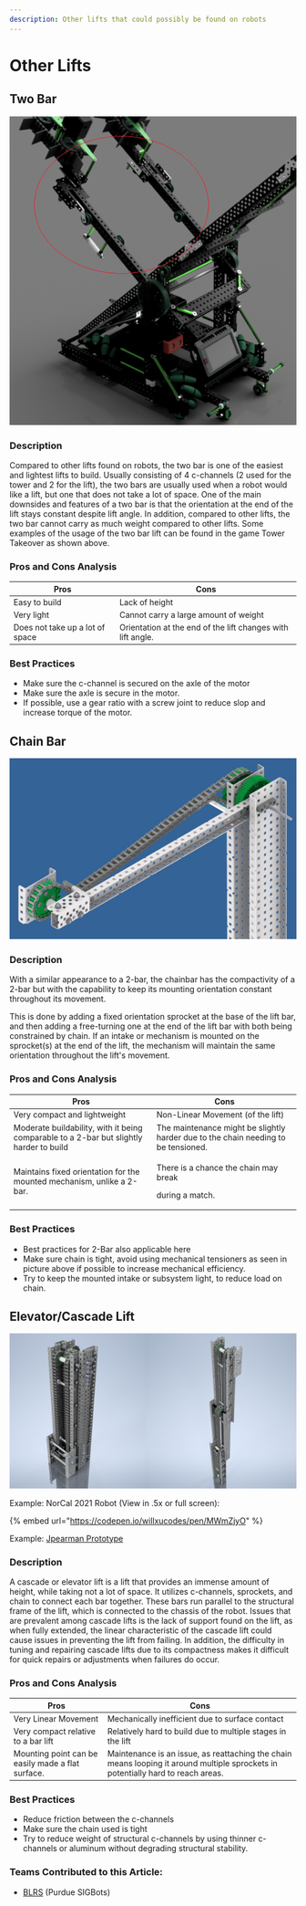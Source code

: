 ```yaml
---
description: Other lifts that could possibly be found on robots
---
```


# Other Lifts

## Two Bar

![2-Bar with Roller Intakes Mounted in Red (CAD of 7K Courtesy of Zach 929U)](<../../.gitbook/assets/image (17).png>)

### Description

Compared to other lifts found on robots, the two bar is one of the easiest and lightest lifts to build. Usually consisting of 4 c-channels (2 used for the tower and 2 for the lift), the two bars are usually used when a robot would like a lift, but one that does not take a lot of space. One of the main downsides and features of a two bar is that the orientation at the end of the lift stays constant despite lift angle. In addition, compared to other lifts, the two bar cannot carry as much weight compared to other lifts. Some examples of the usage of the two bar lift can be found in the game Tower Takeover as shown above.

### Pros and Cons Analysis

| Pros                            | Cons                                                        |
| ------------------------------- | ----------------------------------------------------------- |
| Easy to build                   | Lack of height                                              |
| Very light                      | Cannot carry a large amount of weight                       |
| Does not take up a lot of space | Orientation at the end of the lift changes with lift angle. |

### Best Practices

* Make sure the c-channel is secured on the axle of the motor
* Make sure the axle is secure in the motor.
* If possible, use a gear ratio with a screw joint to reduce slop and increase torque of the motor.

## Chain Bar

![Chain Bar With Tensioned Chain (Courtesy of AURA)](<../../.gitbook/assets/image (18).png>)

### Description

With a similar appearance to a 2-bar, the chainbar has the compactivity of a 2-bar but with the capability to keep its mounting orientation constant throughout its movement.

This is done by adding a fixed orientation sprocket at the base of the lift bar, and then adding a free-turning one at the end of the lift bar with both being constrained by chain. If an intake or mechanism is mounted on the sprocket(s) at the end of the lift, the mechanism will maintain the same orientation throughout the lift's movement.

### Pros and Cons Analysis

| Pros                                                                                    | Cons                                                                               |
| --------------------------------------------------------------------------------------- | ---------------------------------------------------------------------------------- |
| Very compact and lightweight                                                            | Non-Linear Movement (of the lift)                                                  |
| Moderate buildability, with it being comparable to a 2-bar but slightly harder to build | The maintenance might be slightly harder due to the chain needing to be tensioned. |
| Maintains fixed orientation for the mounted mechanism, unlike a 2-bar.                  | <p>There is a chance the chain may break</p><p>during a match.</p>                 |

### Best Practices

* Best practices for 2-Bar also applicable here
* Make sure chain is tight, avoid using mechanical tensioners as seen in picture above if possible to increase mechanical efficiency.
* Try to keep the mounted intake or subsystem light, to reduce load on chain.

## Elevator/Cascade Lift

![Cascade Lift Retracted (Left) and Extended (Right) Courtesy of Josh 99904A](<../../.gitbook/assets/image (21).png>)

Example: NorCal 2021 Robot (View in .5x or full screen):

{% embed url="https://codepen.io/willxucodes/pen/MWmZjyO" %}

Example: [Jpearman Prototype](https://jpearman.smugmug.com/Robotics/NewTrippleLift)

### Description

A cascade or elevator lift is a lift that provides an immense amount of height, while taking not a lot of space. It utilizes c-channels, sprockets, and chain to connect each bar together. These bars run parallel to the structural frame of the lift, which is connected to the chassis of the robot. Issues that are prevalent among cascade lifts is the lack of support found on the lift, as when fully extended, the linear characteristic of the cascade lift could cause issues in preventing the lift from failing. In addition, the difficulty in tuning and repairing cascade lifts due to its compactness makes it difficult for quick repairs or adjustments when failures do occur.

### Pros and Cons Analysis

| Pros                                              | Cons                                                                                                                             |
| ------------------------------------------------- | -------------------------------------------------------------------------------------------------------------------------------- |
| Very Linear Movement                              | Mechanically inefficient due to surface contact                                                                                  |
| Very compact relative to a bar lift               | Relatively hard to build due to multiple stages in the lift                                                                      |
| Mounting point can be easily made a flat surface. | Maintenance is an issue, as reattaching the chain means looping it around multiple sprockets in potentially hard to reach areas. |

### Best Practices

* Reduce friction between the c-channels
* Make sure the chain used is tight
* Try to reduce weight of structural c-channels by using thinner c-channels or aluminum without degrading structural stability.

### Teams Contributed to this Article:

* [BLRS](https://purduesigbots.com/) (Purdue SIGBots)
